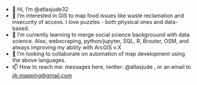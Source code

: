 - 👋 Hi, I’m @atlasjude32
- 👀 I’m interested in GIS to map food issues like waste reclamation and insecurity of access. I love puzzles - both physical ones and data-based.  
- 🌱 I’m currently learning to merge social science backgrouund with data science. Also, webscraping, python/jupyter, SQL, R, Brouter, OSM, and always improving my ability with ArcGIS v.X
- 💞️ I’m looking to collaborate on automation of map development using the above languages.
- 📫 How to reach me: messages here, twitter: @atlasjude , or an email to jjk.mapping@gmail.com

<!---
atlasjude32/atlasjude32 is a ✨ special ✨ repository because its `README.md` (this file) appears on your GitHub profile.
You can click the Preview link to take a look at your changes.
--->

